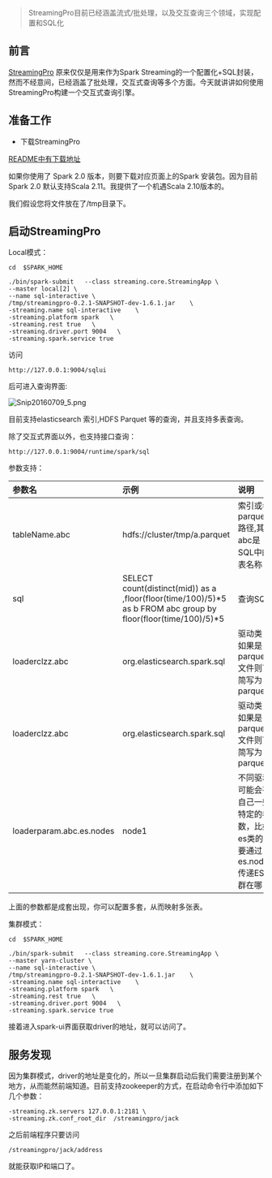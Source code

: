 > StreamingPro目前已经涵盖流式/批处理，以及交互查询三个领域，实现配置和SQL化

## 前言

[StreamingPro](https://github.com/allwefantasy/streamingpro) 原来仅仅是用来作为Spark Streaming的一个配置化+SQL封装，然而不经意间，已经涵盖了批处理，交互式查询等多个方面。今天就讲讲如何使用StreamingPro构建一个交互式查询引擎。


## 准备工作

* 下载StreamingPro

[README中有下载地址](https://github.com/allwefantasy/streamingpro)

如果你使用了 Spark 2.0 版本，则要下载对应页面上的Spark 安装包。因为目前Spark 2.0 默认支持Scala 2.11。我提供了一个机遇Scala 2.10版本的。

 我们假设您将文件放在了/tmp目录下。

## 启动StreamingPro

Local模式：


```
cd  $SPARK_HOME

./bin/spark-submit   --class streaming.core.StreamingApp \
--master local[2] \
--name sql-interactive \
/tmp/streamingpro-0.2.1-SNAPSHOT-dev-1.6.1.jar    \
-streaming.name sql-interactive    \
-streaming.platform spark   \
-streaming.rest true   \
-streaming.driver.port 9004   \
-streaming.spark.service true
```

访问

```
http://127.0.0.1:9004/sqlui
```
后可进入查询界面:

![Snip20160709_5.png](http://upload-images.jianshu.io/upload_images/1063603-c281b8eddb8c8b82.png?imageMogr2/auto-orient/strip%7CimageView2/2/w/1240)

目前支持elasticsearch 索引,HDFS Parquet 等的查询，并且支持多表查询。

除了交互式界面以外，也支持接口查询：

```
http://127.0.0.1:9004/runtime/spark/sql
```

参数支持：

| 参数名| 示例 |说明 |
|:-----------|:------------|:------------|
| tableName.abc | hdfs://cluster/tmp/a.parquet |索引或者parquet路径,其中abc是SQL中的表名称|
| sql | SELECT count(distinct(mid)) as a ,floor(floor(time/100)/5)*5   as b FROM abc  group by floor(floor(time/100)/5)*5 | 查询SQL|
| loaderclzz.abc | org.elasticsearch.spark.sql | 驱动类，如果是parquet文件则可简写为parquet|
| loaderclzz.abc | org.elasticsearch.spark.sql | 驱动类，如果是parquet文件则可简写为parquet|
|loaderparam.abc.es.nodes|node1|不同驱动可能会有自己一些特定的参数，比如es类的需要通过es.nodes传递ES集群在哪|

上面的参数都是成套出现，你可以配置多套，从而映射多张表。

集群模式：

```
cd  $SPARK_HOME

./bin/spark-submit   --class streaming.core.StreamingApp \
--master yarn-cluster \
--name sql-interactive \
/tmp/streamingpro-0.2.1-SNAPSHOT-dev-1.6.1.jar    \
-streaming.name sql-interactive    \
-streaming.platform spark   \
-streaming.rest true   \
-streaming.driver.port 9004   \
-streaming.spark.service true
```

接着进入spark-ui界面获取driver的地址，就可以访问了。

## 服务发现

因为集群模式，driver的地址是变化的，所以一旦集群启动后我们需要注册到某个地方，从而能然前端知道。目前支持zookeeper的方式，在启动命令行中添加如下几个参数：

```
-streaming.zk.servers 127.0.0.1:2181 \
-streaming.zk.conf_root_dir  /streamingpro/jack
```

之后前端程序只要访问

```
/streamingpro/jack/address
```
就能获取IP和端口了。
